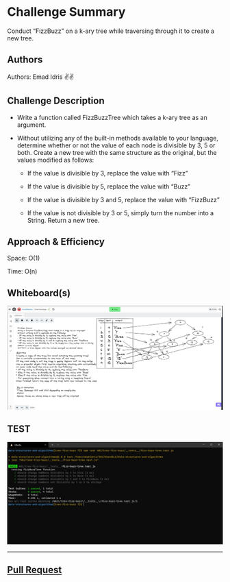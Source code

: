 # Challenge Summary
<!-- Short summary or background information -->
Conduct “FizzBuzz” on a k-ary tree while traversing through it to create a new tree.

## Authors

Authors: Emad Idris ✌✌ 

## Challenge Description
<!-- Description of the challenge -->
- Write a function called FizzBuzzTree which takes a k-ary tree as an argument.

- Without utilizing any of the built-in methods available to your language, determine whether or not the value of each node is divisible by 3, 5 or both. Create a new tree with the same structure as the original, but the values modified as follows:

  - If the value is divisible by 3, replace the value with “Fizz”

  - If the value is divisible by 5, replace the value with “Buzz”

  - If the value is divisible by 3 and 5, replace the value with “FizzBuzz”

  - If the value is not divisible by 3 or 5, simply turn the number into a String.
Return a new tree.

## Approach & Efficiency
<!-- What approach did you take? Why? What is the Big O space/time for this approach? -->

Space: O(1)

Time: O(n)

## Whiteboard(s)

![cc18](./whiteboard/cc18WB.JPG)


## TEST

![Test](./ScreenShot/cc18Test.JPG)

***

## [Pull Request](https://github.com/EmadIdris/data-structures-and-algorithms/pull/42)